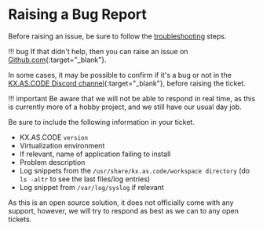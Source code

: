 # Raising a Bug Report

Before raising an issue, be sure to follow the [troubleshooting](../Deployment/Troubleshooting.md) steps.

!!! bug
    If that didn't help, then you can raise an issue on [Github.com](https://github.com/Accenture/kx.as.code/issues){:target="\_blank"}.

In some cases, it may be possible to confirm if it's a bug or not in the [KX.AS.CODE Discord channel](https://discord.gg/FXeavNQnC5){:target="\_blank"}, before raising the ticket.

!!! important
    Be aware that we will not be able to respond in real time, as this is currently more of a hobby project, and we still have our usual day job.

Be sure to include the following information in your ticket.

- KX.AS.CODE `version`
- Virtualization environment
- If relevant, name of application failing to install
- Problem description
- Log snippets from the `/usr/share/kx.as.code/workspace directory` (do `ls -altr` to see the last files/log entries)
- Log snippet from `/var/log/syslog` if relevant

As this is an open source solution, it does not officially come with any support, however, we will try to respond as best as we can to any open tickets.
